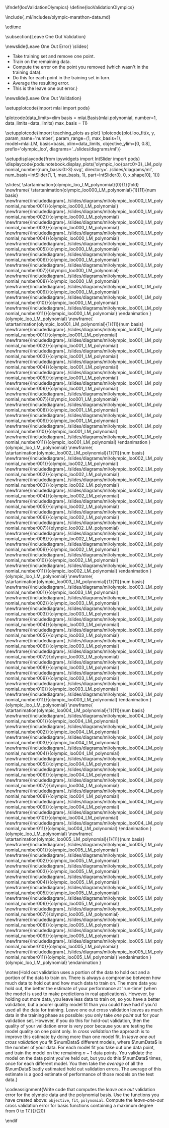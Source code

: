 \ifndef{looValidationOlympics}
\define{looValidationOlympics}

\include{_ml/includes/olympic-marathon-data.md}

\editme

\subsection{Leave One Out Validation}

\newslide{Leave One Out Error}
\slides{
* Take training set and remove one point.
* Train on the remaining data.
* Compute the error on the point you removed (which wasn't in the training data).
* Do this for each point in the training set in turn.
* Average the resulting error. 
* This is the leave one out error.}

\newslide{Leave One Out Validation}

\setupplotcode{import mlai
import pods}

\plotcode{data_limits=xlim
basis = mlai.Basis(mlai.polynomial, number=1, data_limits=data_limits)
max_basis = 11}

\setupplotcode{import teaching_plots as plot}
\plotcode{plot.loo_fit(x, y, param_name='number', param_range=(1, max_basis+1),  
             model=mlai.LM, basis=basis, 
             xlim=data_limits, objective_ylim=[0, 0.8], prefix='olympic_loo',
			 diagrams='../slides/diagrams/ml')}

\setupdisplaycode{from ipywidgets import IntSlider
import pods}
\displaycode{pods.notebook.display_plots('olympic_loo{part:0>3}_LM_polynomial_number{num_basis:0>3}.svg', 
                            directory='../slides/diagrams/ml', 
							num_basis=IntSlider(1, 1, max_basis, 1), 
							part=IntSlider(0, 0, x.shape[0], 1))}


\slides{
\startanimation{olympic_loo_LM_polynomial}{0}{1}{fold}
\newframe{
  \startanimation{olympic_loo000_LM_polynomial}{1}{11}{num basis}
  \newframe{\includediagram{../slides/diagrams/ml/olympic_loo000_LM_polynomial_number001}}{olympic_loo000_LM_polynomial}
  \newframe{\includediagram{../slides/diagrams/ml/olympic_loo000_LM_polynomial_number002}}{olympic_loo000_LM_polynomial}
  \newframe{\includediagram{../slides/diagrams/ml/olympic_loo000_LM_polynomial_number003}}{olympic_loo000_LM_polynomial}
  \newframe{\includediagram{../slides/diagrams/ml/olympic_loo000_LM_polynomial_number004}}{olympic_loo000_LM_polynomial}
  \newframe{\includediagram{../slides/diagrams/ml/olympic_loo000_LM_polynomial_number005}}{olympic_loo000_LM_polynomial}
  \newframe{\includediagram{../slides/diagrams/ml/olympic_loo000_LM_polynomial_number006}}{olympic_loo000_LM_polynomial}
  \newframe{\includediagram{../slides/diagrams/ml/olympic_loo000_LM_polynomial_number007}}{olympic_loo000_LM_polynomial}
  \newframe{\includediagram{../slides/diagrams/ml/olympic_loo000_LM_polynomial_number008}}{olympic_loo000_LM_polynomial}
  \newframe{\includediagram{../slides/diagrams/ml/olympic_loo001_LM_polynomial_number009}}{olympic_loo000_LM_polynomial}
  \newframe{\includediagram{../slides/diagrams/ml/olympic_loo001_LM_polynomial_number010}}{olympic_loo000_LM_polynomial}
  \newframe{\includediagram{../slides/diagrams/ml/olympic_loo001_LM_polynomial_number011}}{olympic_loo000_LM_polynomial}
  \endanimation
}{olympic_loo_LM_polynomial}
\newframe{
  \startanimation{olympic_loo001_LM_polynomial}{1}{11}{num basis}
  \newframe{\includediagram{../slides/diagrams/ml/olympic_loo001_LM_polynomial_number001}}{olympic_loo001_LM_polynomial}
  \newframe{\includediagram{../slides/diagrams/ml/olympic_loo001_LM_polynomial_number002}}{olympic_loo001_LM_polynomial}
  \newframe{\includediagram{../slides/diagrams/ml/olympic_loo001_LM_polynomial_number003}}{olympic_loo001_LM_polynomial}
  \newframe{\includediagram{../slides/diagrams/ml/olympic_loo001_LM_polynomial_number004}}{olympic_loo001_LM_polynomial}
  \newframe{\includediagram{../slides/diagrams/ml/olympic_loo001_LM_polynomial_number005}}{olympic_loo001_LM_polynomial}
  \newframe{\includediagram{../slides/diagrams/ml/olympic_loo001_LM_polynomial_number006}}{olympic_loo001_LM_polynomial}
  \newframe{\includediagram{../slides/diagrams/ml/olympic_loo001_LM_polynomial_number007}}{olympic_loo001_LM_polynomial}
  \newframe{\includediagram{../slides/diagrams/ml/olympic_loo001_LM_polynomial_number008}}{olympic_loo001_LM_polynomial}
  \newframe{\includediagram{../slides/diagrams/ml/olympic_loo001_LM_polynomial_number009}}{olympic_loo001_LM_polynomial}
  \newframe{\includediagram{../slides/diagrams/ml/olympic_loo001_LM_polynomial_number010}}{olympic_loo001_LM_polynomial}
  \newframe{\includediagram{../slides/diagrams/ml/olympic_loo001_LM_polynomial_number011}}{olympic_loo001_LM_polynomial}
  \endanimation
}{olympic_loo_LM_polynomial}
\newframe{
  \startanimation{olympic_loo002_LM_polynomial}{1}{11}{num basis}
  \newframe{\includediagram{../slides/diagrams/ml/olympic_loo002_LM_polynomial_number001}}{olympic_loo002_LM_polynomial}
  \newframe{\includediagram{../slides/diagrams/ml/olympic_loo002_LM_polynomial_number002}}{olympic_loo002_LM_polynomial}
  \newframe{\includediagram{../slides/diagrams/ml/olympic_loo002_LM_polynomial_number003}}{olympic_loo002_LM_polynomial}
  \newframe{\includediagram{../slides/diagrams/ml/olympic_loo002_LM_polynomial_number004}}{olympic_loo002_LM_polynomial}
  \newframe{\includediagram{../slides/diagrams/ml/olympic_loo002_LM_polynomial_number005}}{olympic_loo002_LM_polynomial}
  \newframe{\includediagram{../slides/diagrams/ml/olympic_loo002_LM_polynomial_number006}}{olympic_loo002_LM_polynomial}
  \newframe{\includediagram{../slides/diagrams/ml/olympic_loo002_LM_polynomial_number007}}{olympic_loo002_LM_polynomial}
  \newframe{\includediagram{../slides/diagrams/ml/olympic_loo002_LM_polynomial_number008}}{olympic_loo002_LM_polynomial}
  \newframe{\includediagram{../slides/diagrams/ml/olympic_loo002_LM_polynomial_number009}}{olympic_loo002_LM_polynomial}
  \newframe{\includediagram{../slides/diagrams/ml/olympic_loo002_LM_polynomial_number010}}{olympic_loo002_LM_polynomial}
  \newframe{\includediagram{../slides/diagrams/ml/olympic_loo002_LM_polynomial_number011}}{olympic_loo002_LM_polynomial}
  \endanimation
}{olympic_loo_LM_polynomial}
\newframe{
  \startanimation{olympic_loo003_LM_polynomial}{1}{11}{num basis}
  \newframe{\includediagram{../slides/diagrams/ml/olympic_loo003_LM_polynomial_number001}}{olympic_loo003_LM_polynomial}
  \newframe{\includediagram{../slides/diagrams/ml/olympic_loo003_LM_polynomial_number002}}{olympic_loo003_LM_polynomial}
  \newframe{\includediagram{../slides/diagrams/ml/olympic_loo003_LM_polynomial_number003}}{olympic_loo003_LM_polynomial}
  \newframe{\includediagram{../slides/diagrams/ml/olympic_loo003_LM_polynomial_number004}}{olympic_loo003_LM_polynomial}
  \newframe{\includediagram{../slides/diagrams/ml/olympic_loo003_LM_polynomial_number005}}{olympic_loo003_LM_polynomial}
  \newframe{\includediagram{../slides/diagrams/ml/olympic_loo003_LM_polynomial_number006}}{olympic_loo003_LM_polynomial}
  \newframe{\includediagram{../slides/diagrams/ml/olympic_loo003_LM_polynomial_number007}}{olympic_loo003_LM_polynomial}
  \newframe{\includediagram{../slides/diagrams/ml/olympic_loo003_LM_polynomial_number008}}{olympic_loo003_LM_polynomial}
  \newframe{\includediagram{../slides/diagrams/ml/olympic_loo003_LM_polynomial_number009}}{olympic_loo003_LM_polynomial}
  \newframe{\includediagram{../slides/diagrams/ml/olympic_loo003_LM_polynomial_number010}}{olympic_loo003_LM_polynomial}
  \newframe{\includediagram{../slides/diagrams/ml/olympic_loo003_LM_polynomial_number011}}{olympic_loo003_LM_polynomial}
  \endanimation
}{olympic_loo_LM_polynomial}
\newframe{
  \startanimation{olympic_loo004_LM_polynomial}{1}{11}{num basis}
  \newframe{\includediagram{../slides/diagrams/ml/olympic_loo004_LM_polynomial_number001}}{olympic_loo004_LM_polynomial}
  \newframe{\includediagram{../slides/diagrams/ml/olympic_loo004_LM_polynomial_number002}}{olympic_loo004_LM_polynomial}
  \newframe{\includediagram{../slides/diagrams/ml/olympic_loo004_LM_polynomial_number003}}{olympic_loo004_LM_polynomial}
  \newframe{\includediagram{../slides/diagrams/ml/olympic_loo004_LM_polynomial_number004}}{olympic_loo004_LM_polynomial}
  \newframe{\includediagram{../slides/diagrams/ml/olympic_loo004_LM_polynomial_number005}}{olympic_loo004_LM_polynomial}
  \newframe{\includediagram{../slides/diagrams/ml/olympic_loo004_LM_polynomial_number006}}{olympic_loo004_LM_polynomial}
  \newframe{\includediagram{../slides/diagrams/ml/olympic_loo004_LM_polynomial_number007}}{olympic_loo004_LM_polynomial}
  \newframe{\includediagram{../slides/diagrams/ml/olympic_loo004_LM_polynomial_number008}}{olympic_loo004_LM_polynomial}
  \newframe{\includediagram{../slides/diagrams/ml/olympic_loo004_LM_polynomial_number009}}{olympic_loo004_LM_polynomial}
  \newframe{\includediagram{../slides/diagrams/ml/olympic_loo004_LM_polynomial_number010}}{olympic_loo004_LM_polynomial}
  \newframe{\includediagram{../slides/diagrams/ml/olympic_loo004_LM_polynomial_number011}}{olympic_loo004_LM_polynomial}
  \endanimation
}{olympic_loo_LM_polynomial}
\newframe{
  \startanimation{olympic_loo005_LM_polynomial}{1}{11}{num basis}
  \newframe{\includediagram{../slides/diagrams/ml/olympic_loo005_LM_polynomial_number001}}{olympic_loo005_LM_polynomial}
  \newframe{\includediagram{../slides/diagrams/ml/olympic_loo005_LM_polynomial_number002}}{olympic_loo005_LM_polynomial}
  \newframe{\includediagram{../slides/diagrams/ml/olympic_loo005_LM_polynomial_number003}}{olympic_loo005_LM_polynomial}
  \newframe{\includediagram{../slides/diagrams/ml/olympic_loo005_LM_polynomial_number004}}{olympic_loo005_LM_polynomial}
  \newframe{\includediagram{../slides/diagrams/ml/olympic_loo005_LM_polynomial_number005}}{olympic_loo005_LM_polynomial}
  \newframe{\includediagram{../slides/diagrams/ml/olympic_loo005_LM_polynomial_number006}}{olympic_loo005_LM_polynomial}
  \newframe{\includediagram{../slides/diagrams/ml/olympic_loo005_LM_polynomial_number007}}{olympic_loo005_LM_polynomial}
  \newframe{\includediagram{../slides/diagrams/ml/olympic_loo005_LM_polynomial_number008}}{olympic_loo005_LM_polynomial}
  \newframe{\includediagram{../slides/diagrams/ml/olympic_loo005_LM_polynomial_number009}}{olympic_loo005_LM_polynomial}
  \newframe{\includediagram{../slides/diagrams/ml/olympic_loo005_LM_polynomial_number010}}{olympic_loo005_LM_polynomial}
  \newframe{\includediagram{../slides/diagrams/ml/olympic_loo005_LM_polynomial_number011}}{olympic_loo005_LM_polynomial}
  \endanimation
}{olympic_loo_LM_polynomial}
\endanimation
}

\notes{Hold out validation uses a portion of the data to hold out and a portion of the data to train on. There is always a compromise between how much data to hold out and how much data to train on. The more data you hold out, the better the estimate of your performance at 'run-time' (when the model is used to make predictions in real applications). However, by holding out more data, you leave less data to train on, so you have a better validation, but a poorer quality model fit than you could have had if you'd used all the data for training. Leave one out cross validation leaves as much data in the training phase as possible: you only take *one point* out for your validation set. However, if you do this for hold-out validation, then the quality of your validation error is very poor because you are testing the model quality on one point only. In *cross validation* the approach is to improve this estimate by doing more than one model fit. In *leave one out cross validation* you fit $\numData$ different models, where $\numData$ is the number of your data. For each model fit you take out one data point, and train the model on the remaining $n-1$ data points. You validate the model on the data point you've held out, but you do this $\numData$ times, once for each different model. You then take the *average* of all the $\numData$ badly estimated hold out validation errors. The average of this estimate is a good estimate of performance of those models on the test data.}

\codeassignment{Write code that computes the *leave one out* validation error for the olympic data and the polynomial basis. Use the functions you have created above: `objective`, `fit`, `polynomial`. Compute the *leave-one-out* cross validation error for basis functions containing a maximum degree from 0 to 17.}{}{20}

\endif
